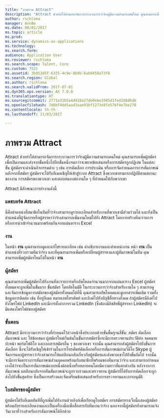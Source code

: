 ```yaml
---
title: "ภาพรวม Attract"
description: "Attract ช่วยทำให้สามารถจัดการกระบวนการว่าจ้างผู้มีความสามารถคนใหม่ คุณสามารถเพิ่มผู้สมัครเพื่อเปิดงานและส่งจากขั้นหนึ่งไปอีกขั้นหนึ่งจนกว่าจะขยายข้อเสนอหรือการสมัครถูกปฏิเสธ"
author: rschloma
manager: AnnBe
ms.date: 08/01/2017
ms.topic: article
ms.prod: 
ms.service: dynamics-ax-applications
ms.technology: 
ms.search.form: 
audience: Application User
ms.reviewer: rschloma
ms.search.scope: Talent, Core
ms.custom: 7521
ms.assetid: 3b953d5f-6325-4c9e-8b9b-6ab0458a73f8
ms.search.region: Global
ms.author: rschloma
ms.search.validFrom: 2017-07-01
ms.dyn365.ops.version: AX 7.0.0
ms.translationtype: HT
ms.sourcegitcommit: 2771a31b5a4d418a27de0ebe1945d1fed2d8d6d6
ms.openlocfilehash: 7d6bf4dd5aad3aae93bf1273e8fe576f4e7be278
ms.contentlocale: th-th
ms.lasthandoff: 11/03/2017

---
```

# <a name="attract-overview"></a>ภาพรวม Attract
Attract ช่วยทำให้สามารถจัดการกระบวนการว่าจ้างผู้มีความสามารถคนใหม่ คุณสามารถเพิ่มผู้สมัครเพื่อเปิดงานและส่งจากขั้นหนึ่งไปอีกขั้นหนึ่งจนกว่าจะขยายข้อเสนอหรือการสมัครถูกปฏิเสธ ในแต่ละขั้น ผู้สมัครจะดำเนินกิจกรรมต่าง ๆ เช่น การคัดเลือก การประเมิน หรือการจัดกำหนดการการสัมภาษณ์ หลังจากที่สมัคร ผู้สมัครจะได้รับอีเมลเชิญให้เข้าสู่ระบบ Attract ซึ่งพวกเขาสามารถปฏิบัติตามสถานะของงาน การสมัครของพวกเขา และตอบสนองต่องานใด ๆ ที่กำหนดให้กับพวกเขา

Attract มีลักษณะการทำงานดังนี้

### <a name="attract-dashboard"></a>แดชบอร์ด Attract
นี่คือตำแหน่งที่สมาชิกในทีมที่ว่าจ้างสามารถดูรายละเอียดสำหรับงานที่พวกเขามีส่วนร่วมได้ และยังเป็นตำแหน่งที่ผู้จัดการหรือผู้สรรหาว่าจ้างสามารถเพิ่มงานใหม่ไปยัง Attract โดยการสร้างทีละรายการ หรือการนำเข้าจำนวนมากพร้อมกันจากแผ่นตาราง Excel

### <a name="jobs"></a>งาน
ในหน้า **งาน** คุณสามารถดูและแก้ไขรายละเอียด เช่น คำอธิบายงานและตำแหน่งงาน หน้า **งาน** เป็นตำแหน่งที่รวบรวมทีมว่าจ้าง และที่คุณสามารถเพิ่มหรือเปลี่ยนผู้สรรหาและผู้สัมภาษณ์ในทีม คุณสามารถเพิ่มผู้สมัครใหม่ได้ในหน้า **งาน**

### <a name="candidates"></a>ผู้สมัคร
คุณสามารถเพิ่มผู้สมัครไปยังงานทีละรายการหรืออัพโหลดจำนวนมากจากแผ่นตาราง Excel ผู้สมัครทั้งหมดจะถูกเพิ่มในขั้นแรก ขั้นสมัคร โดยอัตโนมัติ ในกระบวนการว่าจ้างสำหรับงานใด ๆ สามารถดูและจัดการข้อมูลการสมัครของผู้สมัครทั้งหมดได้ที่นี่ คุณสามารถอัพโหลดและดูเอกสารเพิ่มเติม รวมทั้งข้อมูลการติดต่อ เช่น ที่อยู่อีเมล หมายเลขโทรศัพท์ และลิงค์ไปยังบัญชีสื่อทางสังคม ถ้าผู้สมัครมีลิงค์ไปยังโพรไฟล์ LinkedIn และมีการตั้งค่าการรวม LinkedIn (ซึ่งต้องมีลิขสิทธิ์ผู้สรรหา LinkedIn) จะมีแสดงโพรไฟล์ของผู้สมัคร

### <a name="stages"></a>ขั้นตอน
Attract มีกระบวนการว่าจ้างที่กำหนดไว้ล่วงหน้าซึ่งประกอบด้วยขั้นพื้นฐานสี่ขั้น: สมัคร คัดเลือก สัมภาษณ์ และ ให้ข้อเสนอ ผู้สมัครใหม่เริ่มต้นในขั้นการสมัครซึ่งจะมีการตรวจทานประวัติย่อ จดหมายปะหน้า พอร์ตโฟลิโอ และเอกสารสมัครอื่น ๆ ของพวกเขา จากนั้น คุณสามารถส่งผู้สมัครไปยังขั้นการคัดเลือก ซึ่งจะได้รับเชิญให้เข้าร่วมในการโทรศัพท์คัดเลือกหรือการสัมภาษณ์ผ่านวิดีโอ Skype ผู้จัดการและผู้สรรหาว่าจ้างสามารถให้ผลป้อนกลับเกี่ยวกับผู้สมัครและส่งพวกเขาไปยังขั้นถัดไป จากนั้นจะมีการจัดตารางการสัมภาษณ์ส่วนบุคคลพร้อมกับสมาชิกที่พร้อมของทีมงานว่าจ้าง และสามารถกำหนดเองได้ว่าจะเป็นการสัมภาษณ์แบบหนึ่งต่อหนึ่งหรือหลายคนโดยมีความยาวที่แตกต่างกัน หลังจากการสัมภาษณ์ ผลป้อนกลับจากทีมสัมภาษณ์จะถูกรวบรวมและตรวจทาน ผู้สมัครที่ได้รับการคัดเลือกจะถูกส่งไปยังขั้นสุดท้าย ซึ่งเป็นการสร้างและจัดเตรียมข้อเสนอสำหรับการตรวจทานและการอนุมัติ 

### <a name="candidate-app"></a>ใบสมัครของผู้สมัคร
ผู้สมัครได้รับอีเมลทันทีที่ถูกเพิ่มไปยังงานด้วยลิงก์เพื่อเรียกดูใบสมัคร การสมัครทางเว็บนี้แสดงผู้สมัครพร้อมกับรายละเอียดงานและเป็นเครื่องมือเพื่อสื่อสารกับทีมงานว่าจ้าง นอกจากนี้ผู้สมัครยังสามารถแจ้งวันเวลาที่ว่างสำหรับการสัมภาษณ์ได้อีกด้วย


